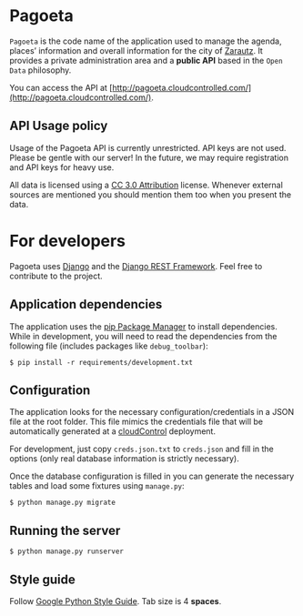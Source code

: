 Pagoeta
=======

`Pagoeta` is the code name of the application used to manage the  agenda, places’ information
and overall information for the city of [Zarautz](http://www.zarautz.org/). It provides a private
administration area and a **public API** based in the `Open Data` philosophy.

You can access the API at [http://pagoeta.cloudcontrolled.com/](http://pagoeta.cloudcontrolled.com/).

API Usage policy
----------------
Usage of the Pagoeta API is currently unrestricted. API keys are not used. Please be gentle with
our server! In the future, we may require registration and API keys for heavy use.

All data is licensed using a [CC 3.0 Attribution](https://creativecommons.org/licenses/by/3.0/)
license. Whenever external sources are mentioned you should mention them too when you present the data.


For developers
==============

Pagoeta uses [Django](https://www.djangoproject.com/) and the [Django REST Framework](http://www.django-rest-framework.org/).
Feel free to contribute to the project.

Application dependencies
------------------------
The application uses the [pip Package Manager](http://pip.readthedocs.org/en/latest/) to install dependencies.
While in development, you will need to read the dependencies from the following file (includes packages
like `debug_toolbar`):

    $ pip install -r requirements/development.txt


Configuration
-------------
The application looks for the necessary configuration/credentials in a JSON file at the root folder.
This file mimics the credentials file that will be automatically generated at a
[cloudControl](https://www.cloudcontrol.com/dev-center/quickstart) deployment.

For development, just copy `creds.json.txt` to `creds.json` and fill in the options (only real
database information is strictly necessary).

Once the database configuration is filled in you can generate the necessary tables and load some
fixtures using `manage.py`:

    $ python manage.py migrate


Running the server
------------------
    $ python manage.py runserver


Style guide
-----------
Follow [Google Python Style Guide](http://google-styleguide.googlecode.com/svn/trunk/pyguide.html). Tab size is 4 **spaces**.

